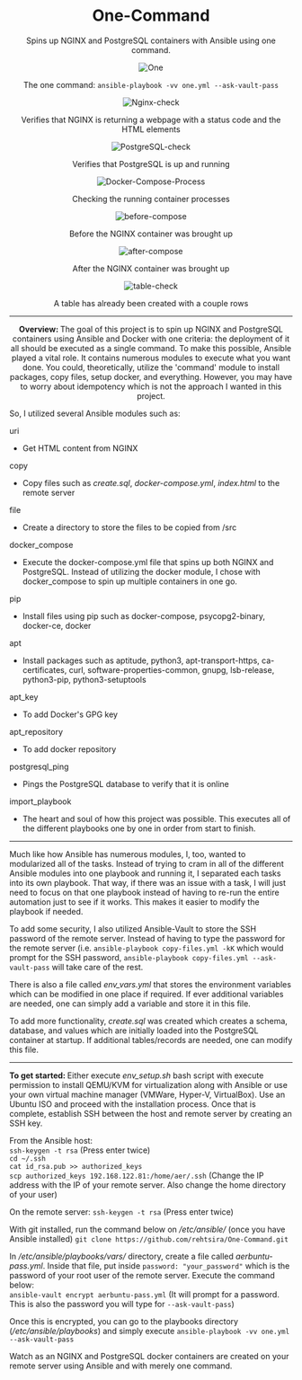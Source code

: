 # <div align="center">One-Command</div>

<div align="center">Spins up NGINX and PostgreSQL containers with Ansible using one command.</div>

<div align="center">
 
![One](https://github.com/rehtsira/One-Command/blob/main/images/one.gif)
 
 The one command: `ansible-playbook -vv one.yml --ask-vault-pass`

![Nginx-check](https://github.com/rehtsira/One-Command/blob/main/images/NGINX-check.png) 
 
Verifies that NGINX is returning a webpage with a status code and the HTML elements
 
![PostgreSQL-check](https://github.com/rehtsira/One-Command/blob/main/images/PostgreSQL%20ping.png)  
 
Verifies that PostgreSQL is up and running
 
![Docker-Compose-Process](https://github.com/rehtsira/One-Command/blob/main/images/Docker-Compose%20Processes.png)
 
Checking the running container processes
 
![before-compose](https://github.com/rehtsira/One-Command/blob/main/images/before-compose.gif)
 
Before the NGINX container was brought up
 
![after-compose](https://github.com/rehtsira/One-Command/blob/main/images/after-compose.gif)
 
After the NGINX container was brought up
 
![table-check](https://github.com/rehtsira/One-Command/blob/main/images/postgres-check.gif)
 
A table has already been created with a couple rows

---

 <b> Overview: </b>
 The goal of this project is to spin up NGINX and PostgreSQL containers using Ansible and Docker with one criteria: the deployment of it all should be executed as a single command. To make this possible, Ansible played a vital role. It contains numerous modules to execute what you want done. You could, theoretically, utilize the 'command' module to install packages, copy files, setup docker, and everything. However, you may have to worry about idempotency which is not the approach I wanted in this project. 
</div>
So, I utilized several Ansible modules such as:

uri
- Get HTML content from NGINX

copy
- Copy files such as *create.sql*, *docker-compose.yml*, *index.html* to the remote server

file
- Create a directory to store the files to be copied from /src

docker_compose
 - Execute the docker-compose.yml file that spins up both NGINX and PostgreSQL. Instead of utilizing the docker module, I chose with docker_compose to spin up multiple containers in one go.
 
pip
- Install files using pip such as docker-compose, psycopg2-binary, docker-ce, docker

apt
- Install packages such as aptitude, python3, apt-transport-https, ca-certificates, curl, software-properties-common, gnupg, lsb-release, python3-pip, python3-setuptools

apt_key
- To add Docker's GPG key

apt_repository
 - To add docker repository
 
postgresql_ping
 - Pings the PostgreSQL database to verify that it is online
 
import_playbook
 - The heart and soul of how this project was possible. This executes all of the different playbooks one by one in order from start to finish. 
---
Much like how Ansible has numerous modules, I, too, wanted to modularized all of the tasks. Instead of trying to cram in all of the different Ansible modules into one playbook and running it, I separated each tasks into its own playbook. That way, if there was an issue with a task, I will just need to focus on that one playbook instead of having to re-run the entire automation just to see if it works. This makes it easier to modify the playbook if needed.

To add some security, I also utilized Ansible-Vault to store the SSH password of the remote server. Instead of having to type the password for the remote server (i.e. `ansible-playbook copy-files.yml -kK` which would prompt for the SSH password, `ansible-playbook copy-files.yml --ask-vault-pass` will take care of the rest. 

There is also a file called *env_vars.yml* that stores the environment variables which can be modified in one place if required. If ever additional variables are needed, one can simply add a variable and store it in this file. 

To add more functionality, *create.sql* was created which creates a schema, database, and values which are initially loaded into the PostgreSQL container at startup. If additional tables/records are needed, one can modify this file. 

---
<b> To get started: </b>
Either execute *env_setup.sh* bash script with execute permission to install QEMU/KVM for virtualization along with Ansible or use your own virtual machine manager (VMWare, Hyper-V, VirtualBox). Use an Ubuntu ISO and proceed with the installation process. Once that is complete, establish SSH between the host and remote server by creating an SSH key.

From the Ansible host:
<br>
`ssh-keygen -t rsa` (Press enter twice)
<br>
`cd ~/.ssh`
<br>
`cat id_rsa.pub >> authorized_keys`
<br>
`scp authorized_keys 192.168.122.81:/home/aer/.ssh` (Change the IP address with the IP of your remote server. Also change the home directory of your user)

On the remote server:
`ssh-keygen -t rsa` (Press enter twice)

With git installed, run the command below on */etc/ansible/* (once you have Ansible installed)
`git clone https://github.com/rehtsira/One-Command.git`

In */etc/ansible/playbooks/vars/* directory, create a file called *aerbuntu-pass.yml*. Inside that file, put inside `password: "your_password"` which is the password of your root user of the remote server. Execute the command below: <br>
`ansible-vault encrypt aerbuntu-pass.yml` (It will prompt for a password. This is also the password you will type for `--ask-vault-pass`)

Once this is encrypted, you can go to the playbooks directory (*/etc/ansible/playbooks*) and simply execute `ansible-playbook -vv one.yml --ask-vault-pass`

Watch as an NGINX and PostgreSQL docker containers are created on your remote server using Ansible and with merely one command.
 
 
